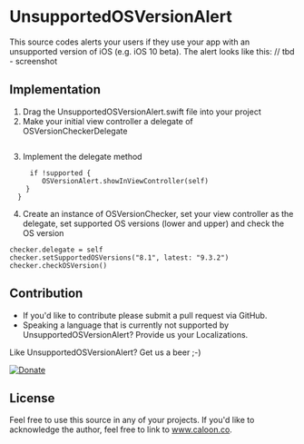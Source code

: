 # UnsupportedOSVersionAlert

This source codes alerts your users if they use your app with an unsupported version of iOS (e.g. iOS 10 beta). The alert looks like this:
// tbd - screenshot

## Implementation
1. Drag the UnsupportedOSVersionAlert.swift file into your project
2. Make your initial view controller a delegate of OSVersionCheckerDelegate
``` class ViewController: UIViewController, OSVersionCheckerDelegate 
```
3. Implement the delegate method
``` func didCheckOSVersion(supported: Bool) {
     if !supported {
        OSVersionAlert.showInViewController(self)
    } 
  }
```
4. Create an instance of OSVersionChecker, set your view controller as the delegate, set supported OS versions (lower and upper) and check the OS version
``` let checker = OSVersionChecker()
checker.delegate = self
checker.setSupportedOSVersions("8.1", latest: "9.3.2")
checker.checkOSVersion()
```

## Contribution
- If you'd like to contribute please submit a pull request via GitHub. 
- Speaking a language that is currently not supported by UnsupportedOSVersionAlert? Provide us your Localizations.

Like UnsupportedOSVersionAlert? Get us a beer ;-) 

[![Donate](https://www.paypalobjects.com/en_US/i/btn/btn_donate_LG.gif)](https://www.paypal.com/cgi-bin/webscr?cmd=_s-xclick&hosted_button_id=NVFEEVXQSSM9S)

## License
Feel free to use this source in any of your projects. If you'd like to acknowledge the author, feel free to link to www.caloon.co.

